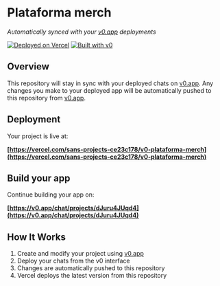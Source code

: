 # Plataforma merch

*Automatically synced with your [v0.app](https://v0.app) deployments*

[![Deployed on Vercel](https://img.shields.io/badge/Deployed%20on-Vercel-black?style=for-the-badge&logo=vercel)](https://vercel.com/sans-projects-ce23c178/v0-plataforma-merch)
[![Built with v0](https://img.shields.io/badge/Built%20with-v0.app-black?style=for-the-badge)](https://v0.app/chat/projects/dJuru4JUqd4)

## Overview

This repository will stay in sync with your deployed chats on [v0.app](https://v0.app).
Any changes you make to your deployed app will be automatically pushed to this repository from [v0.app](https://v0.app).

## Deployment

Your project is live at:

**[https://vercel.com/sans-projects-ce23c178/v0-plataforma-merch](https://vercel.com/sans-projects-ce23c178/v0-plataforma-merch)**

## Build your app

Continue building your app on:

**[https://v0.app/chat/projects/dJuru4JUqd4](https://v0.app/chat/projects/dJuru4JUqd4)**

## How It Works

1. Create and modify your project using [v0.app](https://v0.app)
2. Deploy your chats from the v0 interface
3. Changes are automatically pushed to this repository
4. Vercel deploys the latest version from this repository
